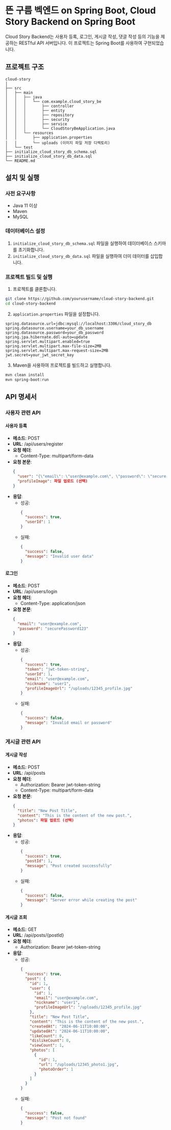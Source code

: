 # 뜬 구름 벡엔드 on Spring Boot, Cloud Story Backend on Spring Boot

Cloud Story Backend는 사용자 등록, 로그인, 게시글 작성, 댓글 작성 등의 기능을 제공하는 RESTful API 서버입니다. 이 프로젝트는 Spring Boot를 사용하여 구현되었습니다.

## 프로젝트 구조

```
cloud-story
│
├── src
│   ├── main
│   │   ├── java
│   │   │   └── com.example.cloud_story_be
│   │   │       ├── controller
│   │   │       ├── entity
│   │   │       ├── repository
│   │   │       ├── security
│   │   │       ├── service
│   │   │       └── CloudStoryBeApplication.java
│   │   └── resources
│   │       ├── application.properties
│   │       └── uploads (이미지 파일 저장 디렉토리)
│   └── test
├── initialize_cloud_story_db_schema.sql
├── initialize_cloud_story_db_data.sql
└── README.md
```

## 설치 및 실행

### 사전 요구사항

- Java 11 이상
- Maven
- MySQL

### 데이터베이스 설정

1. `initialize_cloud_story_db_schema.sql` 파일을 실행하여 데이터베이스 스키마를 초기화합니다.
2. `initialize_cloud_story_db_data.sql` 파일을 실행하여 더미 데이터를 삽입합니다.

### 프로젝트 빌드 및 실행

1. 프로젝트를 클론합니다.

```bash
git clone https://github.com/yourusername/cloud-story-backend.git
cd cloud-story-backend
```

2. `application.properties` 파일을 설정합니다.

```properties
spring.datasource.url=jdbc:mysql://localhost:3306/cloud_story_db
spring.datasource.username=your_db_username
spring.datasource.password=your_db_password
spring.jpa.hibernate.ddl-auto=update
spring.servlet.multipart.enabled=true
spring.servlet.multipart.max-file-size=2MB
spring.servlet.multipart.max-request-size=2MB
jwt.secret=your_jwt_secret_key
```

3. Maven을 사용하여 프로젝트를 빌드하고 실행합니다.

```bash
mvn clean install
mvn spring-boot:run
```

## API 명세서

### 사용자 관련 API

#### 사용자 등록

- **메소드**: POST
- **URL**: /api/users/register
- **요청 헤더**:
  - Content-Type: multipart/form-data
- **요청 본문**:
  ```json
  {
    "user": "{\"email\": \"user@example.com\", \"password\": \"securePassword123\", \"nickname\": \"user1\"}",
    "profileImage": 파일 업로드 (선택)
  }
  ```
- **응답**:
  - 성공:
    ```json
    {
      "success": true,
      "userId": 1
    }
    ```
  - 실패:
    ```json
    {
      "success": false,
      "message": "Invalid user data"
    }
    ```

#### 로그인

- **메소드**: POST
- **URL**: /api/users/login
- **요청 헤더**:
  - Content-Type: application/json
- **요청 본문**:
  ```json
  {
    "email": "user@example.com",
    "password": "securePassword123"
  }
  ```
- **응답**:
  - 성공:
    ```json
    {
      "success": true,
      "token": "jwt-token-string",
      "userId": 1,
      "email": "user@example.com",
      "nickname": "user1",
      "profileImageUrl": "/uploads/12345_profile.jpg"
    }
    ```
  - 실패:
    ```json
    {
      "success": false,
      "message": "Invalid email or password"
    }
    ```

### 게시글 관련 API

#### 게시글 작성

- **메소드**: POST
- **URL**: /api/posts
- **요청 헤더**:
  - Authorization: Bearer jwt-token-string
  - Content-Type: multipart/form-data
- **요청 본문**:
  ```json
  {
    "title": "New Post Title",
    "content": "This is the content of the new post.",
    "photos": 파일 업로드 (선택)
  }
  ```
- **응답**:
  - 성공:
    ```json
    {
      "success": true,
      "postId": 1,
      "message": "Post created successfully"
    }
    ```
  - 실패:
    ```json
    {
      "success": false,
      "message": "Server error while creating the post"
    }
    ```

#### 게시글 조회

- **메소드**: GET
- **URL**: /api/posts/{postId}
- **요청 헤더**:
  - Authorization: Bearer jwt-token-string
- **응답**:
  - 성공:
    ```json
    {
      "success": true,
      "post": {
        "id": 1,
        "user": {
          "id": 1,
          "email": "user@example.com",
          "nickname": "user1",
          "profileImageUrl": "/uploads/12345_profile.jpg"
        },
        "title": "New Post Title",
        "content": "This is the content of the new post.",
        "createdAt": "2024-06-11T10:00:00",
        "updatedAt": "2024-06-11T10:00:00",
        "likeCount": 0,
        "dislikeCount": 0,
        "viewCount": 1,
        "photos": [
          {
            "id": 1,
            "url": "/uploads/12345_photo1.jpg",
            "photoOrder": 1
          }
        ]
      }
    }
    ```
  - 실패:
    ```json
    {
      "success": false,
      "message": "Post not found"
    }
    ```
